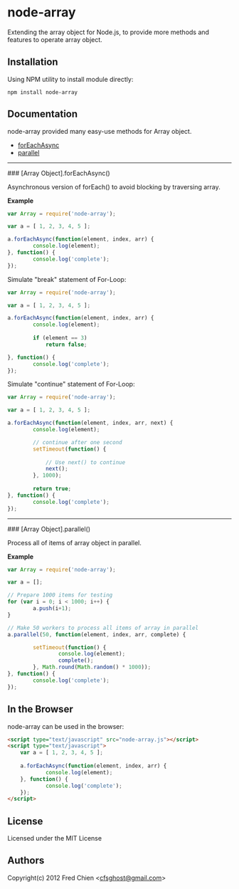 # node-array

Extending the array object for Node.js, to provide more methods and features to operate array object.

Installation
-
Using NPM utility to install module directly:

    npm install node-array

Documentation
-

node-array provided many easy-use methods for Array object.

* [forEachAsync](#forEachAsync)
* [parallel](#parallel)

***

<a name="forEachAsync" />
### [Array Object].forEachAsync()

Asynchronous version of forEach() to avoid blocking by traversing array.

__Example__
```js
var Array = require('node-array');

var a = [ 1, 2, 3, 4, 5 ];

a.forEachAsync(function(element, index, arr) {
        console.log(element);
}, function() {
        console.log('complete');
});
```

Simulate "break" statement of For-Loop:
```js
var Array = require('node-array');

var a = [ 1, 2, 3, 4, 5 ];

a.forEachAsync(function(element, index, arr) {
        console.log(element);
        
        if (element == 3)
            return false;

}, function() {
        console.log('complete');
});
```

Simulate "continue" statement of For-Loop:
```js
var Array = require('node-array');

var a = [ 1, 2, 3, 4, 5 ];

a.forEachAsync(function(element, index, arr, next) {
        console.log(element);

        // continue after one second
        setTimeout(function() {
        
            // Use next() to continue
            next();
        }, 1000);
        
        return true;
}, function() {
        console.log('complete');
});
```
***

<a name="parallel" />
### [Array Object].parallel()

Process all of items of array object in parallel.

__Example__
```js
var Array = require('node-array');

var a = [];

// Prepare 1000 items for testing
for (var i = 0; i < 1000; i++) {
        a.push(i+1);
}

// Make 50 workers to process all items of array in parallel
a.parallel(50, function(element, index, arr, complete) {

        setTimeout(function() {
                console.log(element);
                complete();
        }, Math.round(Math.random() * 1000));
}, function() {
        console.log('complete');
});
```

In the Browser
-
node-array can be used in the browser:
```html
<script type="text/javascript" src="node-array.js"></script>
<script type="text/javascript">
    var a = [ 1, 2, 3, 4, 5 ];
    
    a.forEachAsync(function(element, index, arr) {
            console.log(element);
    }, function() {
            console.log('complete');
    });
</script>
```
License
-
Licensed under the MIT License

Authors
-
Copyright(c) 2012 Fred Chien <<cfsghost@gmail.com>>
